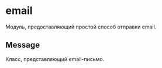 # email

Модуль, предоставляющий простой способ отправки email.

## Message
Класс, представляющий email-письмо.